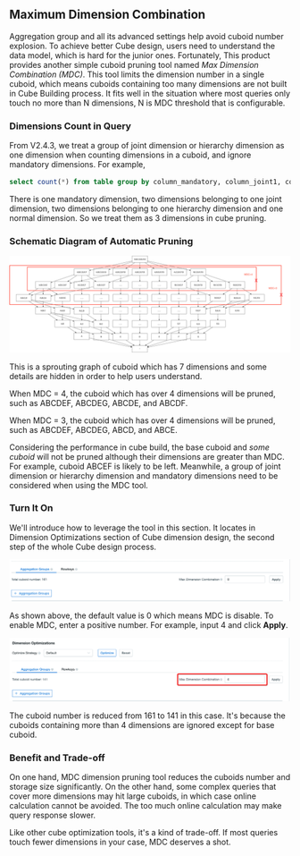 ## Maximum Dimension Combination

Aggregation group and all its advanced settings help avoid cuboid number explosion. To achieve better Cube design, users need to understand the data model, which is hard for the junior ones. Fortunately, This product provides another simple cuboid pruning tool named *Max Dimension Combination (MDC)*. This tool limits the dimension number in a single cuboid, which means cuboids containing too many dimensions are not built in Cube Building process. It fits well in the situation where most queries only touch no more than N dimensions, N is MDC threshold that is configurable.



### Dimensions Count in Query ###

From V2.4.3, we treat a group of joint dimension or hierarchy dimension as one dimension when counting dimensions in a cuboid, and ignore mandatory dimensions. For example,

```sql
select count(*) from table group by column_mandatory, column_joint1, column_joint2, column_hierarchy1, column_hierarchy2, column_normal
```

There is one mandatory dimension, two dimensions belonging to one joint dimension, two dimensions belonging to one hierarchy dimension and one normal dimension. So we treat them as 3 dimensions in cube pruning.



### Schematic Diagram of Automatic Pruning ###

![sprouting graph](images/cuboid_mdc.en.png)

This is a sprouting graph of cuboid which has 7 dimensions and some details are hidden in order to help users understand.

When MDC = 4, the cuboid which has over 4 dimensions will be pruned, such as ABCDEF, ABCDEG, ABCDE, and ABCDF.

When MDC = 3, the cuboid which has over 4 dimensions will be pruned, such as ABCDEF, ABCDEG, ABCD, and ABCE.

Considering the performance in cube build, the base cuboid and *some cuboid* will not be pruned although their dimensions are greater than MDC. For example, cuboid ABCEF is likely to be left. Meanwhile, a group of joint dimension or hierarchy dimension and mandatory dimensions need to be considered when using the MDC tool.



### Turn It On ###

We'll introduce how to leverage the tool in this section. It locates in Dimension Optimizations section of Cube dimension design, the second step of the whole Cube design process.

![MDC is disable by default](images/cuboid_pruning_1.png)

As shown above, the default value is 0 which means MDC is disable. To enable MDC, enter a positive number. For example, input 4 and click **Apply**. 

![Set Max Dimension Combination](images/cuboid_pruning_2.png)

The cuboid number is reduced from 161 to 141 in this case. It's because the cuboids containing more than 4 dimensions are ignored except for base cuboid.



### Benefit and Trade-off ###

On one hand, MDC dimension pruning tool reduces the cuboids number and storage size significantly. On the other hand, some complex queries that cover more dimensions may hit large cuboids, in which case online calculation cannot be avoided. The too much online calculation may make query response slower. 

Like other cube optimization tools, it's a kind of trade-off. If most queries touch fewer dimensions in your case, MDC deserves a shot.
